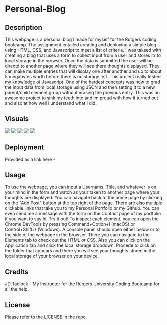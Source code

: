 # Personal-Blog

## Description

This webpage is a personal blog I made for myself for the Rutgers coding bootcamp. The assignment entailed creating and deploying a simple blog using HTML, CSS, and Javascript to meet a list of criteria. I was taksed with creating a blog that uses a form to collect input from a user and stores itr to local storage in the browser. Once the data is submitted the user will be directd to another page where they will see there thoughts displayed. They can make multiple entries that will display one after another and up to about 5 megabytes worth before there is no storage left. This project really tested my knowledge of Javascript. One of the hardest concepts was how to grad the input data from local storage using JSON and then setting it to a new parent/child element group without erasing the previous entry. This was an awesome project to sink my teeth into and im proud with how it turned out and also at how well I understand what I did.  

## Visuals

<img src="./assets/images/blog_1.png" >

<img src="./assets/images/blog_2.png" >

<img src="./assets/images/blog_3.png" >

<img src="./assets/images/blog_4.png" >

<img src="./assets/images/blog_5.png" >

## Deployment

Provided as a link here - 

## Usage

To use the webpage, you can input a Usernams, Title, and whatever is on your mind in the form and watch as your taken to another page where your thoughts are displayed. You can navigate back to the home page by clicking on the "Add Post" button at the top right of the page. There are also multiple clickable links that take you to my Personal Portfolio or my Github. You can even send me a message with the form on the Contact page of my portfolio if you want to say hi. Try it out! To inspect each element, you can open the Chrome DevTools by pressing Command+Option+I (macOS) or Control+Shift+I (Windows). A console panel should open either below or to the side of the webpage in the browser. There you can navigate to the Elements tab to check out the HTML or CSS. Also you can click on the Application tab and click the local storage dropdown. Procede to click on the folder that appears and there you will see your thoughts stored in the local storage of your browser on your device.
## Credits

JD Tadlock - My Instructor for the Rutgers University Coding Bootcamp for all the help.

## License

Please refer to the LICENSE in the repo.